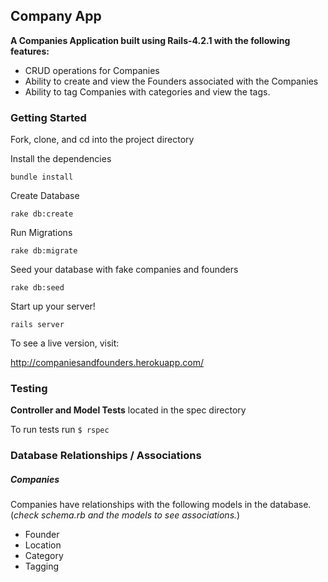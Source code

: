 ## Company App ## 

**A Companies Application built using Rails-4.2.1 with the following features:**

* CRUD operations for Companies
* Ability to create and view the Founders associated with the Companies
* Ability to tag Companies with categories and view the tags.

### Getting Started

Fork, clone, and cd into the project directory

Install the dependencies

`bundle install`

Create Database

`rake db:create`

Run Migrations

`rake db:migrate`

Seed your database with fake companies and founders

`rake db:seed`

Start up your server!

`rails server`

To see a live version, visit:

http://companiesandfounders.herokuapp.com/

### Testing

**Controller and Model Tests**
located in the spec directory

To run tests run 
`$ rspec`

### Database Relationships / Associations

##### Companies
Companies have relationships with the following models in the database. 
(*check schema.rb and the models to see associations.*)
* Founder 
* Location 
* Category 
* Tagging 
